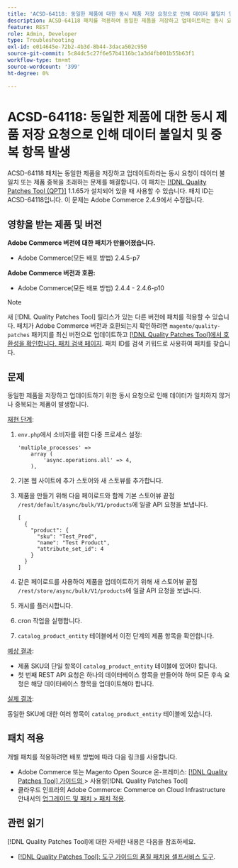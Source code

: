 ```yaml
---
title: 'ACSD-64118: 동일한 제품에 대한 동시 제품 저장 요청으로 인해 데이터 불일치 및 중복 항목 발생'
description: ACSD-64118 패치를 적용하여 동일한 제품을 저장하고 업데이트하는 동시 요청으로 인해 데이터 불일치 또는 제품 중복이 발생하는 Adobe Commerce 문제를 해결합니다.
feature: REST
role: Admin, Developer
type: Troubleshooting
exl-id: e014645e-72b2-4b3d-8b44-3daca502c950
source-git-commit: 5c84dc5c27f6e57b4116bc1a3d4fb001b55b63f1
workflow-type: tm+mt
source-wordcount: '399'
ht-degree: 0%

---
```


# ACSD-64118: 동일한 제품에 대한 동시 제품 저장 요청으로 인해 데이터 불일치 및 중복 항목 발생

ACSD-64118 패치는 동일한 제품을 저장하고 업데이트하라는 동시 요청이 데이터 불일치 또는 제품 중복을 초래하는 문제를 해결합니다. 이 패치는 [[!DNL Quality Patches Tool (QPT)]](/help/tools/quality-patches-tool/quality-patches-tool-to-self-serve-quality-patches.md) 1.1.65가 설치되어 있을 때 사용할 수 있습니다. 패치 ID는 ACSD-64118입니다. 이 문제는 Adobe Commerce 2.4.9에서 수정됩니다.

## 영향을 받는 제품 및 버전

**Adobe Commerce 버전에 대한 패치가 만들어졌습니다.**

* Adobe Commerce(모든 배포 방법) 2.4.5-p7

**Adobe Commerce 버전과 호환:**

* Adobe Commerce(모든 배포 방법) 2.4.4 - 2.4.6-p10

>[!NOTE]
>
>새 [!DNL Quality Patches Tool] 릴리스가 있는 다른 버전에 패치를 적용할 수 있습니다. 패치가 Adobe Commerce 버전과 호환되는지 확인하려면 `magento/quality-patches` 패키지를 최신 버전으로 업데이트하고 [[!DNL Quality Patches Tool]에서 호환성을 확인합니다. 패치 검색 페이지](https://experienceleague.adobe.com/tools/commerce-quality-patches/index.html?lang=ko). 패치 ID를 검색 키워드로 사용하여 패치를 찾습니다.

## 문제

동일한 제품을 저장하고 업데이트하기 위한 동시 요청으로 인해 데이터가 일치하지 않거나 중복되는 제품이 발생합니다.

<u>재현 단계</u>:

1. `env.php`에서 소비자를 위한 다중 프로세스 설정:

   ```
   'multiple_processes' =>
       array (
           'async.operations.all' => 4,
       ),
   ```

1. 기본 웹 사이트에 추가 스토어와 새 스토뷰를 추가합니다.
1. 제품을 만들기 위해 다음 페이로드와 함께 기본 스토어뷰 끝점 `/rest/default/async/bulk/V1/products`에 일괄 API 요청을 보냅니다.

   ```
   [
     {
       "product": {
         "sku": "Test_Prod",
         "name": "Test Product",
         "attribute_set_id": 4
       }
     }
   ]
   ```

1. 같은 페이로드를 사용하여 제품을 업데이트하기 위해 새 스토어뷰 끝점 `/rest/store/async/bulk/V1/products`에 일괄 API 요청을 보냅니다.
1. 캐시를 플러시합니다.
1. cron 작업을 실행합니다.
1. `catalog_product_entity` 테이블에서 이전 단계의 제품 항목을 확인합니다.

<u>예상 결과</u>:

* 제품 SKU의 단일 항목이 `catalog_product_entity` 테이블에 있어야 합니다.
* 첫 번째 REST API 요청은 하나의 데이터베이스 항목을 만들어야 하며 모든 후속 요청은 해당 데이터베이스 항목을 업데이트해야 합니다.

<u>실제 결과</u>:

동일한 SKU에 대한 여러 항목이 `catalog_product_entity` 테이블에 있습니다.

## 패치 적용

개별 패치를 적용하려면 배포 방법에 따라 다음 링크를 사용합니다.

* Adobe Commerce 또는 Magento Open Source 온-프레미스: [[!DNL Quality Patches Tool]  가이드의 ](/help/tools/quality-patches-tool/usage.md)> 사용량[!DNL Quality Patches Tool]
* 클라우드 인프라의 Adobe Commerce: Commerce on Cloud Infrastructure 안내서의 [업그레이드 및 패치 > 패치 적용](https://experienceleague.adobe.com/docs/commerce-cloud-service/user-guide/develop/upgrade/apply-patches.html?lang=ko).

## 관련 읽기

[!DNL Quality Patches Tool]에 대한 자세한 내용은 다음을 참조하세요.

* [[!DNL Quality Patches Tool]: 도구 가이드의 품질 패치용 셀프서비스 도구](/help/tools/quality-patches-tool/quality-patches-tool-to-self-serve-quality-patches.md).
